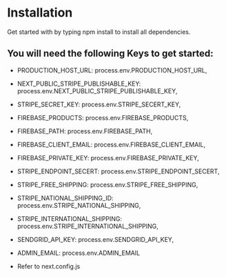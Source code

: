 # Installation

Get started with by typing npm install to install all dependencies.

## You will need the following Keys to get started:

- PRODUCTION_HOST_URL: process.env.PRODUCTION_HOST_URL,
- NEXT_PUBLIC_STRIPE_PUBLISHABLE_KEY: process.env.NEXT_PUBLIC_STRIPE_PUBLISHABLE_KEY,
- STRIPE_SECRET_KEY: process.env.STRIPE_SECERT_KEY,
- FIREBASE_PRODUCTS: process.env.FIREBASE_PRODUCTS,
- FIREBASE_PATH: process.env.FIREBASE_PATH,
- FIREBASE_CLIENT_EMAIL: process.env.FIREBASE_CLIENT_EMAIL,
- FIREBASE_PRIVATE_KEY: process.env.FIREBASE_PRIVATE_KEY,
- STRIPE_ENDPOINT_SECERT: process.env.STRIPE_ENDPOINT_SECERT,
- STRIPE_FREE_SHIPPING: process.env.STRIPE_FREE_SHIPPING,
- STRIPE_NATIONAL_SHIPPING_ID: process.env.STRIPE_NATIONAL_SHIPPING,
- STRIPE_INTERNATIONAL_SHIPPING: process.env.STRIPE_INTERNATIONAL_SHIPPING,
- SENDGRID_API_KEY: process.env.SENDGRID_API_KEY,
- ADMIN_EMAIL: process.env.ADMIN_EMAIL

- Refer to next.config.js

